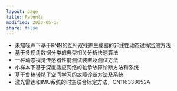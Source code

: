 ```yaml
---
layout: page
title: Patents
modified: 2023-05-17 
share: false
---
```


* 未知噪声下基于RNN的互补双残差生成器的非线性动态过程监测方法<br>
* 基于多视角数据分类的典型相关分析快速算法<br>
* 一种动态视觉传感器性能测试装置及测试方法<br>
* 小样本下基于深度适应网络的轴承故障诊断方法和系统<br>
* 基于鲁棒转移子空间学习的故障诊断方法及系统<br>
* 激光雷达和IMU系统的时空联合标定方法，CN116338652A<br>

